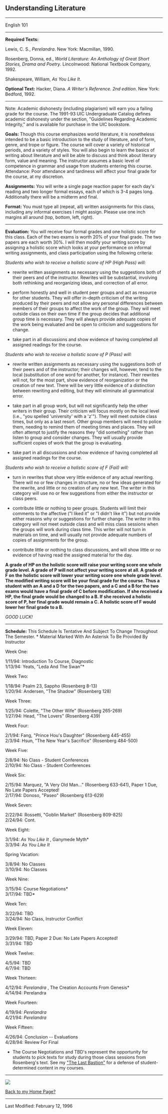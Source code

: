 ##  Understanding Literature

* * *

English 101

* * *

**Required Texts:**

Lewis, C. S., _Perelandra_. New York: Macmillan, 1990.

Rosenberg, Donna, ed., _World Literature: An Anthology of Great Short Stories,
Drama and Poetry_. Lincolnwood: National Textbook Company, 1992\.

Shakespeare, William, _As You Like It_.

**Optional Text:** Hacker, Diana. _A Writer's Reference. 2nd edition_. New
York: Bedford, 1992.

* * *

Note: Academic dishonesty (including plagiarism) will earn you a failing grade
for the course. The 1991-93 UIC Undergraduate Catalog defines academic
dishonesty under the section, "Guidelines Regarding Academic Integrity," and
is available for purchase in the UIC bookstore.

**Goals:** Though this course emphasizes world literature, it is nonetheless
intended to be a basic introduction to the study of literature, and of form,
genre, and trope or figure. The course will cover a variety of historical
periods, and a variety of styles. You will also begin to learn the basics of
writing about literature and will be able to discuss and think about literary
form, value and meaning. The instructor assumes a basic level of competence in
grammar and usage from students entering this course. Attendance: Poor
attendance and tardiness will affect your final grade for the course, at my
discretion.

**Assignments:** You will write a single page reaction paper for each day's
reading and two longer formal essays, each of which is 3-4 pages long.
Additionally there will be a midterm and final.

**Format:** You must type all (repeat, all) written assignments for this
class, including any informal exercises I might assign. Please use one inch
margins all around (top, bottom, left, right).

* * *

**Evaluation:** You will receive four formal grades and one holistic score for
this class. Each of the two exams is worth 20% of your final grade. The two
papers are each worth 30%. I will then modify your writing score by assigning
a holistic score which looks at your performance on informal writing
assignments, and class participation using the following criteria:

_Students who wish to receive a holistic score of HP (High Pass) will:_

* rewrite written assignments as necessary using the suggestions both of their peers and of the instructor. Rewrites will be substantial, involving both rethinking and reorganizing ideas, and correction of all error. 

* perform honestly and well in student peer groups and act as resource for other students. They will offer in-depth criticism of the writing produced by their peers and not allow any personal differences between members of their groups to affect the work of the group. They will meet outside class on their own time if the group decides that additional group time is necessary. They will always provide adequate copies of the work being evaluated and be open to criticism and suggestions for change. 

* take part in all discussions and show evidence of having completed all assigned readings for the course. 

_Students who wish to receive a holistic score of P (Pass) will:_

* rewrite written assignments as necessary using the suggestions both of their peers and of the instructor; their changes will, however, tend to the local (substitution of one word for another, for instance). Their rewrites will not, for the most part, show evidence of reorganization or the creation of new text. There will be very little evidence of a distinction between rewriting and editing, but they will eliminate all grammatical error. 

* take part in all group work, but will not significantly help the other writers in their group. Their criticism will focus mostly on the local level (i.e., "you spelled 'university' with a 'z'"). They will meet outside class times, but only as a last resort. Other group members will need to police them, needing to remind them of meeting times and places. They will often attempt to justify the reasons they "did something" rather than listen to group and consider changes. They will usually provide sufficient copies of work that the group is evaluating. 

* take part in all discussions and show evidence of having completed all assigned readings for the course. 

_Students who wish to receive a holistic score of F (Fail) will:_

* turn in rewrites that show very little evidence of any actual rewriting. There will no or few changes in structure, no or few ideas generated for the rewrite, and little or no creation of any new text. The writer in this category will use no or few suggestions from either the instructor or class peers. 

* contribute little or nothing to peer groups. Students will limit their comments to the affective ("I liked it" or "I didn't like it") but not provide either reasons why or suggestions for further change. The writer in this category will not meet outside class and will miss class sessions when the groups will work during class time. This writer will not turn in materials on time, and will usually not provide adequate numbers of copies of assignments for the group. 

* contribute little or nothing to class discussions, and will show little or no evidence of having read the assigned material for the day. 

**A grade of HP on the holistic score will raise your writing score one whole
grade level. A grade of P will not affect your writing score at all. A grade
of F on the holistic score will lower your writing score one whole grade
level. The modified writing score will be your final grade for the course.
Thus a student with an A and a D for the two papers, and a C and a B for the
two exams would have a final grade of C before modification. If she received a
HP, the final grade would be changed to a B. If she received a holistic score
of P, her final grade would remain a C. A holistic score of F would lower her
final grade to a B.**

_GOOD LUCK!_

* * *

**Schedule:** This Schedule Is Tentative And Subject To Change Throughout The
Semester. * Material Marked With An Asterisk To Be Provided By Instructor

Week One:

1/11/94: Introduction To Course, Diagnostic  
1/13/94: Yeats, "Leda And The Swan"*

Week Two:

1/18/94: Psalm 23, Sappho (Rosenberg 8-13)  
1/20/94: Andersen, "The Shadow" (Rosenberg 128)

Week Three:

1/25/94: Colette, "The Other Wife" (Rosenberg 265-269)  
1/27/94: Head, "The Lovers" (Rosenberg 439)

Week Four:

2/1/94: Fang, "Prince Hou's Daughter" (Rosenberg 445-455)  
2/3/94: Hsun, "The New Year's Sacrifice" (Rosenberg 484-500)

Week Five:

2/8/94: No Class - Student Conferences  
2/10/94: No Class - Student Conferences

Week Six:

2/15/94: Marquez, "A Very Old Man..." (Rosenberg 633-641), Paper 1 Due, No
Late Papers Accepted!  
2/17/94: Donoso, "Paseo" (Rosenberg 613-629)

Week Seven:

2/22/94: Rossetti, "Goblin Market" (Rosenberg 809-825)  
2/24/94: Cont.

Week Eight:

3/1/94: _As You Like It_ , Ganymede Myth*  
3/3/94: _As You Like It_

Spring Vacation:

3/8/94: No Classes  
3/10/94: No Classes

Week Nine:

3/15/94: Course Negotiations*  
3/17/94: TBD*

Week Ten:

3/22/94: TBD  
3/24/94: No Class, Instructor Conflict

Week Eleven:

3/29/94: TBD, Paper 2 Due: No Late Papers Accepted!  
3/31/94: TBD

Week Twelve:

4/5/94: TBD  
4/7/94: TBD

Week Thirteen:

4/12/94: _Perelandra_ , The Creation Accounts From Genesis*  
4/14/94: Perelandra

Week Fourteen:

4/19/94: _Perelandra_  
4/21/94: _Perelandra_

Week Fifteen:

4/26/94: Conclusion -- Evaluations  
4/28/94: Review For Final

* The Course Negotiations and TBD's represent the opportunity for students to pick texts for study during those class sessions from Rosenberg's text. See my ["The Last Bastion"](bastion_abstract.html) for a defense of student-determined content in my courses. 

* * *

  
[![](backhome.jpg)](../../index_3.htm)

[Back to my Home Page?](../../index_3.htm)  

* * *

Last Modified: February 12, 1996

